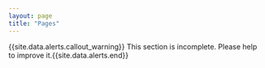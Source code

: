 ```yaml
---
layout: page
title: "Pages"
---
```


{{site.data.alerts.callout_warning}} This section is incomplete. Please help to improve it.{{site.data.alerts.end}} 